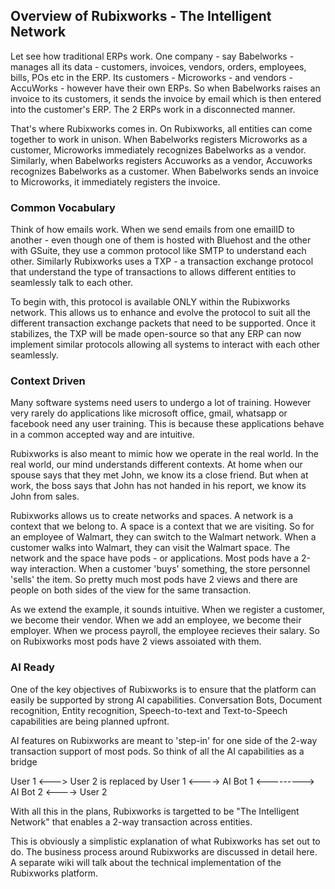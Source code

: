 ## Overview of Rubixworks - The Intelligent Network

Let see how traditional ERPs work. One company - say Babelworks - manages all its data - customers, invoices, vendors, orders, employees, bills, POs etc in the ERP. Its customers - Microworks - and vendors - AccuWorks - however have their own ERPs. So when Babelworks raises an invoice to its customers, it sends the invoice by email which is then entered into the customer's ERP. The 2 ERPs work in a disconnected manner.

That's where Rubixworks comes in. On Rubixworks, all entities can come together to work in unison. When Babelworks registers Microworks as a customer, Microworks immediately recognizes Babelworks as a vendor. Similarly, when Babelworks registers Accuworks as a vendor, Accuworks recognizes Babelworks as a customer. When Babelworks sends an invoice to Microworks, it immediately registers the invoice.

### Common Vocabulary
Think of how emails work. When we send emails from one emailID to another - even though one of them is hosted with Bluehost and the other with GSuite, they use a common protocol like SMTP to understand each other. Similarly Rubixworks uses a TXP - a transaction exchange protocol that understand the type of transactions to allows different entities to seamlessly talk to each other. 

To begin with, this protocol is available ONLY within the Rubixworks network. This allows us to enhance and evolve the protocol to suit all the different transaction exchange packets that need to be supported. Once it stabilizes, the TXP will be made open-source so that any ERP can now implement similar protocols allowing all systems to interact with each other seamlessly.

### Context Driven
Many software systems need users to undergo a lot of training. However very rarely do applications like microsoft office, gmail, whatsapp or facebook need any user training. This is because these applications behave in a common accepted way and are intuitive.

Rubixworks is also meant to mimic how we operate in the real world. In the real world, our mind understands different contexts. At home when our spouse says that they met John, we know its a close friend. But when at work, the boss says that John has not handed in his report, we know its John from sales.

Rubixworks allows us to create networks and spaces. A network is a context that we belong to. A space is a context that we are visiting. So for an employee of Walmart, they can switch to the Walmart network. When a customer walks into Walmart, they can visit the Walmart space. The network and the space have pods - or applications. Most pods have a 2-way interaction. When a customer 'buys' something, the store personnel 'sells' the item. So pretty much most pods have 2 views and there are people on both sides of the view for the same transaction.

As we extend the example, it sounds intuitive. When we register a customer, we become their vendor. When we add an employee, we become their employer. When we process payroll, the employee recieves their salary. So on Rubixworks most pods have 2 views assoiated with them.

### AI Ready
One of the key objectives of Rubixworks is to ensure that the platform can easily be supported by strong AI capabilities. Conversation Bots, Document recognition, Entity recognition, Speech-to-text and Text-to-Speech capabilities are being planned upfront. 

AI features on Rubixworks are meant to 'step-in' for one side of the 2-way transaction support of most pods. So think of all the AI capabilities as a bridge

User 1 <---> User 2 is replaced by
User 1 <----> AI Bot 1 <---------> AI Bot 2 <----> User 2

With all this in the plans, Rubixworks is targetted to be "The Intelligent Network" that enables a 2-way transaction across entities.

This is obviously a simplistic explanation of what Rubixworks has set out to do. The business process around Rubixworks are discussed in detail here. A separate wiki will talk about the technical implementation of the Rubixworks platform.


<!--stackedit_data:
eyJoaXN0b3J5IjpbLTE3OTQxMDIzOTksLTEwNzE3Nzg0NjVdfQ
==
-->